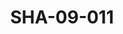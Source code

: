 ---
pid: SHA-09-011
title: SHA-09-011
language: en
original_label: 
rights: Sharhabil Ahmed
location_of_original: Sharhabil Ahmed
photographer_or_studio: 
scanned_from: photograph 7.5 by 10.5
_date: '1965'
location: Tunisia
description: Sharhabil Ahmed's band and others
additional_notes: 
permission_display: 'yes'
on_server: 'no'
on_website: 'no'
permalink: /photopages/en/SHA-09-011.html
layout: photo-page
---